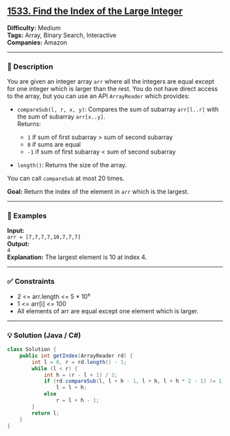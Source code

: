 ## [1533. Find the Index of the Large Integer](https://leetcode.com/problems/find-the-index-of-the-large-integer/)

**Difficulty:** Medium  
**Tags:** Array, Binary Search, Interactive  
**Companies:** Amazon

---

### 📝 Description

You are given an integer array `arr` where all the integers are equal except for one integer which is larger than the rest. You do not have direct access to the array, but you can use an API `ArrayReader` which provides:

- `compareSub(l, r, x, y)`: Compares the sum of subarray `arr[l..r]` with the sum of subarray `arr[x..y]`.  
  Returns:

  - `1` if sum of first subarray > sum of second subarray
  - `0` if sums are equal
  - `-1` if sum of first subarray < sum of second subarray

- `length()`: Returns the size of the array.

You can call `compareSub` at most 20 times.

**Goal:** Return the index of the element in `arr` which is the largest.

---

### 📘 Examples

**Input:**  
`arr = [7,7,7,7,10,7,7,7]`  
**Output:**  
`4`  
**Explanation:** The largest element is 10 at index 4.

---

### ✅ Constraints

- 2 <= arr.length <= 5 \* 10⁵
- 1 <= arr[i] <= 100
- All elements of arr are equal except one element which is larger.

---

### 💡 Solution (Java / C#)

```java
class Solution {
    public int getIndex(ArrayReader rd) {
        int l = 0, r = rd.length() - 1;
        while (l < r) {
            int h = (r - l + 1) / 2;
            if (rd.compareSub(l, l + h - 1, l + h, l + h * 2 - 1) != 1)
                l = l + h;
            else
                r = l + h - 1;
        }
        return l;
    }
}
```
